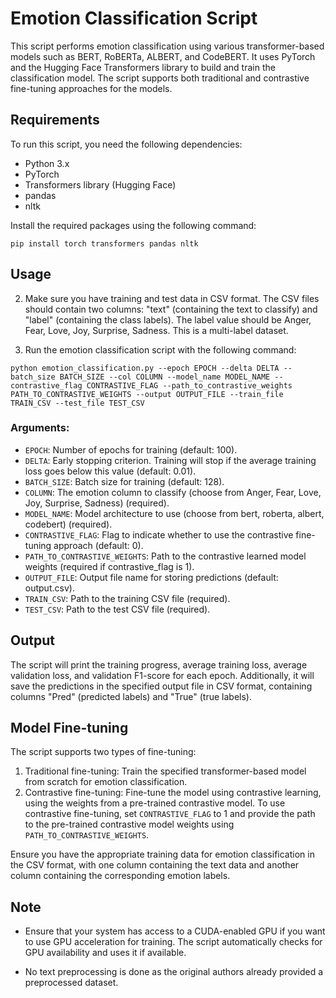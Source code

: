 # Emotion Classification Script

This script performs emotion classification using various transformer-based models such as BERT, RoBERTa, ALBERT, and CodeBERT. It uses PyTorch and the Hugging Face Transformers library to build and train the classification model. The script supports both traditional and contrastive fine-tuning approaches for the models.

## Requirements

To run this script, you need the following dependencies:

- Python 3.x
- PyTorch
- Transformers library (Hugging Face)
- pandas
- nltk

Install the required packages using the following command:

`pip install torch transformers pandas nltk`



## Usage

2. Make sure you have training and test data in CSV format. The CSV files should contain two columns: "text" (containing the text to classify) and "label" (containing the class labels). The label value should be Anger, Fear, Love, Joy, Surprise, Sadness. This is a multi-label dataset.


2. Run the emotion classification script with the following command:


`python emotion_classification.py --epoch EPOCH --delta DELTA --batch_size BATCH_SIZE --col COLUMN --model_name MODEL_NAME --contrastive_flag CONTRASTIVE_FLAG --path_to_contrastive_weights PATH_TO_CONTRASTIVE_WEIGHTS --output OUTPUT_FILE --train_file TRAIN_CSV --test_file TEST_CSV`


### Arguments:

- `EPOCH`: Number of epochs for training (default: 100).
- `DELTA`: Early stopping criterion. Training will stop if the average training loss goes below this value (default: 0.01).
- `BATCH_SIZE`: Batch size for training (default: 128).
- `COLUMN`: The emotion column to classify (choose from Anger, Fear, Love, Joy, Surprise, Sadness) (required).
- `MODEL_NAME`: Model architecture to use (choose from bert, roberta, albert, codebert) (required).
- `CONTRASTIVE_FLAG`: Flag to indicate whether to use the contrastive fine-tuning approach (default: 0).
- `PATH_TO_CONTRASTIVE_WEIGHTS`: Path to the contrastive learned model weights (required if contrastive_flag is 1).
- `OUTPUT_FILE`: Output file name for storing predictions (default: output.csv).
- `TRAIN_CSV`: Path to the training CSV file (required).
- `TEST_CSV`: Path to the test CSV file (required).

## Output

The script will print the training progress, average training loss, average validation loss, and validation F1-score for each epoch. Additionally, it will save the predictions in the specified output file in CSV format, containing columns "Pred" (predicted labels) and "True" (true labels).

## Model Fine-tuning

The script supports two types of fine-tuning:

1. Traditional fine-tuning: Train the specified transformer-based model from scratch for emotion classification.
2. Contrastive fine-tuning: Fine-tune the model using contrastive learning, using the weights from a pre-trained contrastive model. To use contrastive fine-tuning, set `CONTRASTIVE_FLAG` to 1 and provide the path to the pre-trained contrastive model weights using `PATH_TO_CONTRASTIVE_WEIGHTS`.

Ensure you have the appropriate training data for emotion classification in the CSV format, with one column containing the text data and another column containing the corresponding emotion labels.

## Note

- Ensure that your system has access to a CUDA-enabled GPU if you want to use GPU acceleration for training. The script automatically checks for GPU availability and uses it if available.

- No text preprocessing is done as the original authors already provided a preprocessed dataset.
